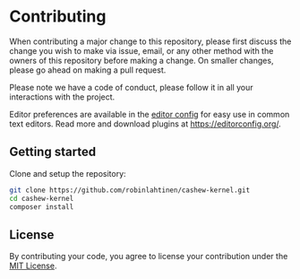 # Contributing

When contributing a major change to this repository, please first discuss the change you wish to make via issue,
email, or any other method with the owners of this repository before making a change. On smaller changes, please go
ahead on making a pull request.

Please note we have a code of conduct, please follow it in all your interactions with the project.

Editor preferences are available in
the [editor config](https://github.com/robinlahtinen/cashew-kernel/blob/main/.editorconfig) for easy use in common
text editors. Read more and download plugins at <https://editorconfig.org/>.

## Getting started

Clone and setup the repository:

```sh
git clone https://github.com/robinlahtinen/cashew-kernel.git
cd cashew-kernel
composer install
```

## License

By contributing your code, you agree to license your contribution under
the [MIT License](https://github.com/robinlahtinen/cashew-kernel/blob/main/LICENSE).
